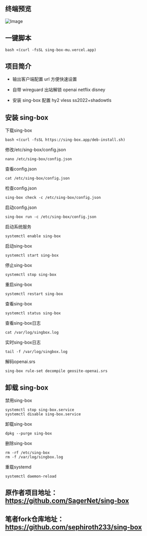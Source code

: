 ## 终端预览

![Image](https://github.com/user-attachments/assets/0069ba70-33a7-49ab-a85f-8a894277b4bd)

## 一键脚本
```
bash <(curl -fsSL sing-box-mu.vercel.app)
```
## 项目简介
- 输出客户端配置 url 方便快速设置

- 自带 wireguard 出站解锁 openai netflix disney 

- 安装 sing-box 配置 hy2 vless ss2022+shadowtls

## 安装 sing-box
下载sing-box
```
bash <(curl -fsSL https://sing-box.app/deb-install.sh)
```
修改/etc/sing-box/config.json
```
nano /etc/sing-box/config.json
```
查看config.json
```
cat /etc/sing-box/config.json
```
检查config.json
```
sing-box check -c /etc/sing-box/config.json
```
启动config.json
```
sing-box run -c /etc/sing-box/config.json
```
启动系统服务
```
systemctl enable sing-box
```
启动sing-box
```
systemctl start sing-box
```
停止sing-box
```
systemctl stop sing-box
```
重启sing-box
```
systemctl restart sing-box
```
查看sing-box
```
systemctl status sing-box
```
查看sing-box日志
```
cat /var/log/singbox.log
```
实时sing-box日志
```
tail -f /var/log/singbox.log
```
解码openai.srs
```
sing-box rule-set decompile geosite-openai.srs
```


## 卸载 sing-box
禁用sing-box
```
systemctl stop sing-box.service
systemctl disable sing-box.service
```
卸载sing-box
```
dpkg --purge sing-box
```
删除sing-box
```
rm -rf /etc/sing-box
rm -f /var/log/singbox.log
```
重载systemd
```
systemctl daemon-reload
```

## 原作者项目地址：https://github.com/SagerNet/sing-box
## 笔者fork仓库地址：https://github.com/sephiroth233/sing-box